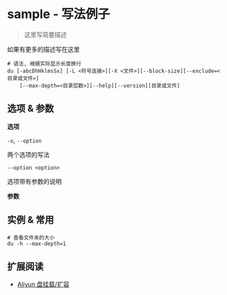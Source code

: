 # sample - 写法例子

> 这里写简要描述

如果有更多的描述写在这里

```
# 语法, 根据实际显示长度换行
du [-abcDhHklmsSx] [-L <符号连接>][-X <文件>][--block-size][--exclude=<目录或文件>]
    [--max-depth=<目录层数>][--help][--version][目录或文件]
```

## 选项 & 参数

**选项**

`-o`, `--option`

两个选项的写法

`--option <option>`

选项带有参数的说明

**参数**

## 实例 & 常用

```
# 查看文件夹的大小
du -h --max-depth=1
```

## 扩展阅读

-   [Aliyun 盘挂载/扩容](https://note.wulicode.com/os/centos/aliyun-mount-disk.html)
